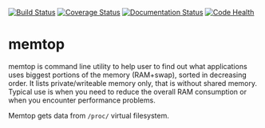 [![Build Status](https://travis-ci.org/MartinThoma/memtop.svg?branch=master)](https://travis-ci.org/MartinThoma/memtop)
[![Coverage Status](https://img.shields.io/coveralls/MartinThoma/memtop.svg)](https://coveralls.io/r/MartinThoma/memtop?branch=master)
[![Documentation Status](http://img.shields.io/badge/docs-latest-brightgreen.svg)](http://pythonhosted.org/memtop)
[![Code Health](https://landscape.io/github/MartinThoma/memtop/master/landscape.svg)](https://landscape.io/github/MartinThoma/memtop/master)

# memtop
memtop is command line utility to help user to find out what applications uses
biggest portions of the memory (RAM+swap), sorted in decreasing order. It lists
private/writeable memory only, that is without shared memory. Typical use is
when you need to reduce the overall RAM consumption or when you encounter
performance problems.

Memtop gets data from `/proc/` virtual filesystem.
